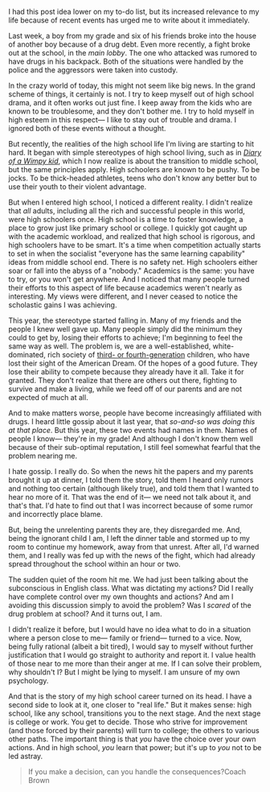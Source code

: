 <p>I had this post idea lower on my to-do list, but its increased relevance to my life because of recent events has urged me to write about it immediately.</p><p>Last week, a boy from my grade and six of his friends broke into the house of another boy because of a drug debt. Even more recently, a fight broke out at the school, in the <em>main lobby</em>.  The one who attacked was rumored to have drugs in his backpack. Both of the situations were handled by the police and the aggressors were taken into custody.</p><p>In the crazy world of today, this might not seem like big news. In the grand scheme of things, it certainly is not. I try to keep myself out of high school drama, and it often works out just fine. I keep away from the kids who are known to be troublesome, and they don't bother me. I try to hold myself in high esteem in this respect&mdash; I like to stay out of trouble and drama. I ignored both of these events without a thought.</p><p>But recently, the realities of the high school life I'm living are starting to hit hard. It began with simple stereotypes of high school living, such as in <a href="https://en.wikipedia.org/wiki/Diary_of_a_Wimpy_Kid"><em>Diary of a Wimpy kid</em></a>, which I now realize is about the transition to middle school, but the same principles apply. High schoolers are known to be pushy. To be jocks. To be thick-headed athletes, teens who don't know any better but to use their youth to their violent advantage.</p><p>But when I entered high school, I noticed a different reality. I didn't realize that <em>all</em> adults, including all the rich and successful people in this world, were high schoolers once. High school is a time to foster knowledge, a place to grow just like primary school or college. I quickly got caught up with the academic workload, and realized that high school is rigorous, and high schoolers have to be smart. It's a time when competition actually starts to set in when the socialist "everyone has the same learning capability" ideas from middle school end. There is no safety net. High schoolers either soar or fall into the abyss of a "nobody." Academics is the same: you have to try, or you won't get anywhere. And I noticed that many people turned their efforts to this aspect of life because academics weren't nearly as interesting. My views were different, and I never ceased to notice the scholastic gains I was achieving.</p><p>This year, the stereotype started falling in. Many of my friends and the people I knew well gave up. Many people simply did the minimum they could to get by, losing their efforts to achieve; I'm beginning to feel the same way as well. The problem is, we are a well-established, white-dominated, rich society of <a href="https://en.wikipedia.org/wiki/Immigrant_generations#In_the_United_States">third- or fourth-generation</a> children, who have lost their sight of the American Dream. Of the hopes of a good future. They lose their ability to compete because they already have it all. Take it for granted. They don't realize that there are others out there, fighting to survive and make a living, while we feed off of our parents and are not expected of much at all.</p><p>And to make matters worse, people have become increasingly affiliated with drugs. I heard little gossip about it last year, that <em>so-and-so was doing this at that place</em>. But this year, these two events had names in them. Names of people I know&mdash; they're in my grade! And although I don't know them well because of their sub-optimal reputation, I still feel somewhat fearful that the problem nearing me.</p><p>I hate gossip. I really do. So when the news hit the papers and my parents brought it up at dinner, I told them the story, told them I heard only rumors and nothing too certain (although likely true), and told them that I wanted to hear no more of it. That was the end of it&mdash; we need not talk about it, and that's that. I'd hate to find out that I was incorrect because of some rumor and incorrectly place blame.</p><p>But, being the unrelenting parents they are, they disregarded me. And, being the ignorant child I am, I left the dinner table and stormed up to my room to continue my homework, away from that unrest. After all, I'd warned them, and I really was fed up with the news of the fight, which had already spread throughout the school within an hour or two.</p><p>The sudden quiet of the room hit me. We had just been talking about the subconscious in English class. What was dictating my actions? Did I really have complete control over my own thoughts and actions? And am I avoiding this discussion simply to avoid the problem? Was I <em>scared</em> of the drug problem at school? And it turns out, I am.</p><p>I didn't realize it before, but I would have no idea what to do in a situation where a person close to me&mdash; family or friend&mdash; turned to a vice. Now, being fully rational (albeit a bit tired), I would say to myself without further justification that I would go straight to authority and report it. I value health of those near to me more than their anger at me. If I can solve their problem, why shouldn't I? But I might be lying to myself. I am unsure of my own psychology.</p><p>And that is the story of my high school career turned on its head. I have a second side to look at it, one closer to "real life." But it makes sense: high school, like any school, transitions you to the next stage. And the next stage is college or work. You get to decide. Those who strive for improvement (and those forced by their parents) will turn to college; the others to various other paths. The important thing is that <em>you</em> have the choice over your own actions. And in high school, <em>you</em> learn that power; but it's up to <em>you</em> not to be led astray.</p><p></p><blockquote class="quote"><span class="quoted">If you make a decision, can you handle the consequences?</span><span class="author">Coach Brown</span></blockquote><p></p>